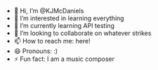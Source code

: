 - 👋 Hi, I’m @KJMcDaniels
- 👀 I’m interested in learning everything
- 🌱 I’m currently learning API testing
- 💞️ I’m looking to collaborate on whatever strikes
- 📫 How to reach me: here!
- 😄 Pronouns: :)
- ⚡ Fun fact: I am a music composer

<!---
KJMcDaniels/KJMcDaniels is a ✨ special ✨ repository because its `README.md` (this file) appears on your GitHub profile.
You can click the Preview link to take a look at your changes.
--->
